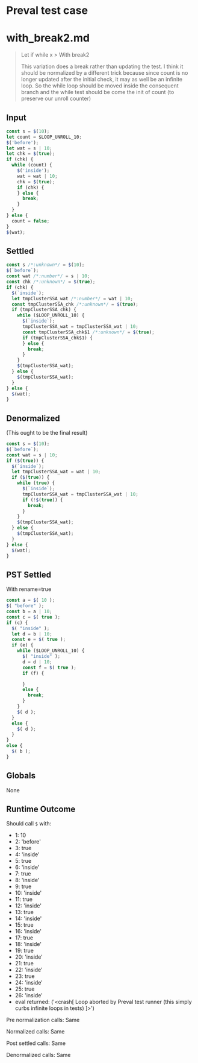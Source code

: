 # Preval test case

# with_break2.md

> Let if while x > With break2
>
> This variation does a break rather than updating the test. I think it should be normalized by a different trick because
> since count is no longer updated after the initial check, it may as well be an infinite loop. So the while loop should
> be moved inside the consequent branch and the while test should be come the init of count (to preserve our unroll counter)

## Input

`````js filename=intro
const s = $(10);
let count = $LOOP_UNROLL_10;
$('before');
let wat = s | 10;
let chk = $(true);
if (chk) {
  while (count) {
    $('inside');
    wat = wat | 10;
    chk = $(true);
    if (chk) {
    } else {
      break;
    }
  }
} else {
  count = false;
}
$(wat);
`````


## Settled


`````js filename=intro
const s /*:unknown*/ = $(10);
$(`before`);
const wat /*:number*/ = s | 10;
const chk /*:unknown*/ = $(true);
if (chk) {
  $(`inside`);
  let tmpClusterSSA_wat /*:number*/ = wat | 10;
  const tmpClusterSSA_chk /*:unknown*/ = $(true);
  if (tmpClusterSSA_chk) {
    while ($LOOP_UNROLL_10) {
      $(`inside`);
      tmpClusterSSA_wat = tmpClusterSSA_wat | 10;
      const tmpClusterSSA_chk$1 /*:unknown*/ = $(true);
      if (tmpClusterSSA_chk$1) {
      } else {
        break;
      }
    }
    $(tmpClusterSSA_wat);
  } else {
    $(tmpClusterSSA_wat);
  }
} else {
  $(wat);
}
`````


## Denormalized
(This ought to be the final result)

`````js filename=intro
const s = $(10);
$(`before`);
const wat = s | 10;
if ($(true)) {
  $(`inside`);
  let tmpClusterSSA_wat = wat | 10;
  if ($(true)) {
    while (true) {
      $(`inside`);
      tmpClusterSSA_wat = tmpClusterSSA_wat | 10;
      if (!$(true)) {
        break;
      }
    }
    $(tmpClusterSSA_wat);
  } else {
    $(tmpClusterSSA_wat);
  }
} else {
  $(wat);
}
`````


## PST Settled
With rename=true

`````js filename=intro
const a = $( 10 );
$( "before" );
const b = a | 10;
const c = $( true );
if (c) {
  $( "inside" );
  let d = b | 10;
  const e = $( true );
  if (e) {
    while ($LOOP_UNROLL_10) {
      $( "inside" );
      d = d | 10;
      const f = $( true );
      if (f) {

      }
      else {
        break;
      }
    }
    $( d );
  }
  else {
    $( d );
  }
}
else {
  $( b );
}
`````


## Globals


None


## Runtime Outcome


Should call `$` with:
 - 1: 10
 - 2: 'before'
 - 3: true
 - 4: 'inside'
 - 5: true
 - 6: 'inside'
 - 7: true
 - 8: 'inside'
 - 9: true
 - 10: 'inside'
 - 11: true
 - 12: 'inside'
 - 13: true
 - 14: 'inside'
 - 15: true
 - 16: 'inside'
 - 17: true
 - 18: 'inside'
 - 19: true
 - 20: 'inside'
 - 21: true
 - 22: 'inside'
 - 23: true
 - 24: 'inside'
 - 25: true
 - 26: 'inside'
 - eval returned: ('<crash[ Loop aborted by Preval test runner (this simply curbs infinite loops in tests) ]>')

Pre normalization calls: Same

Normalized calls: Same

Post settled calls: Same

Denormalized calls: Same
